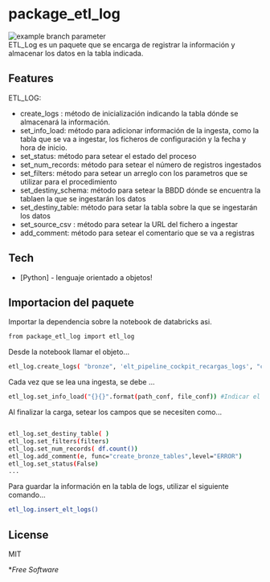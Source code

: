 # package_etl_log
![example branch parameter](https://github.com/github/docs/actions/workflows/main.yml/badge.svg?branch=feature)
<br>
ETL_Log es un paquete que se encarga de registrar la información y almacenar los datos en la tabla indicada.


## Features

ETL_LOG: 
- create_logs : método de inicialización indicando la tabla dónde se almacenará la información.
- set_info_load: método para adicionar información de la ingesta, como la tabla que se va a ingestar, los ficheros de configuración y la fecha y hora de inicio.
- set_status: método para setear el estado del proceso
- set_num_records: método para setear el número de registros ingestados
- set_filters: método para setear un arreglo con los parametros que se utilizar para el procedimiento
- set_destiny_schema: método para setear la BBDD dónde se encuentra la tablaen la que se ingestarán los datos
- set_destiny_table: método para setar la tabla sobre la que se ingestarán los datos
- set_source_csv : método para setear la URL del fichero a ingestar
- add_comment: método para setear el comentario que se va a registras 

## Tech


- [Python] - lenguaje orientado a objetos!

## Importacion del paquete

Importar la dependencia sobre la notebook de databricks asi.

```sh
from package_etl_log import etl_log
```

Desde la notebook llamar el objeto...

```sh
etl_log.create_logs( "bronze", 'elt_pipeline_cockpit_recargas_logs', "cockpit-recargas_pipeLine-ETL_V1.0.0", "batch") # Indicando la BBDD y la tabla que registrara la información, el nombre del proceso y el tipo de carga
```

Cada vez que se lea una ingesta, se debe ...
```sh
etl_log.set_info_load("{}{}".format(path_conf, file_conf)) #Indicar el fichero de configuración
```

Al finalizar la carga, setear los campos que se necesiten como...
```sh

etl_log.set_destiny_table( )
etl_log.set_filters(filters)
etl_log.set_num_records( df.count())
etl_log.add_comment(e, func="create_bronze_tables",level="ERROR")
etl_log.set_status(False)
...

```

Para guardar la información en la tabla de logs, utilizar el siguiente comando...
```sh
etl_log.insert_elt_logs() 
```

## License

MIT

**Free Software*
